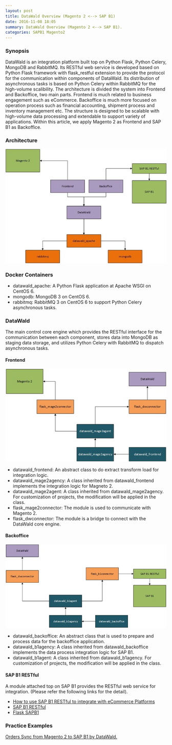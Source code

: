 ```yaml
---
layout: post
title: DataWald Overview (Magento 2 <--> SAP B1)
date: 2016-11-08 18:05
summary: DataWald Overview (Magento 2 <--> SAP B1).
categories: SAPB1 Magento2
---
```

### Synopsis
DataWald is an integration platform built top on Python Flask, Python Celery, MongoDB and RabbitMQ. Its RESTful web service is developed based on Python Flask framework with flask_restful extension to provide the protocol for the communication within components of DataWald. Its distribution of asynchronous tasks is based on Python Celery within RabbitMQ for the high-volume scalibility.
The architecture is divided the system into Frontend and Backoffice, two main parts. Frontend is much related to business engagement such as eCommerce. Backoffice is much more focused on operation process such as financial accounting, shipment process and inventory management etc.
The structure is designed to be scalable with high-volume data processing and extendable to support variety of applications. Within this article, we apply Magento 2 as Frontend and SAP B1 as Backoffice.

### Architecture
![Architecture](/images/2016-11-28_16-18-32.png)
### Docker Containers
* datawald_apache: A Python Flask application at Apache WSGI on CentOS 6.
* mongodb: MongoDB 3 on CentOS 6.
* rabbitmq: RabbitMQ 3 on CentOS 6 to support Python Celery asynchronous tasks.

### DataWald
The main control core engine which provides the RESTful interface for the communication between each component, stores data into MongoDB as staging data storage, and utilizes Python Celery with RabbitMQ to dispatch asynchronous tasks.

#### Frontend
![Frontend](/images/2016-11-28_16-18-33.png)
* datawald_frontend: An abstract class to do extract transform load for integration logic.
* datawald_mage2agency: A class inherited from datawald_frontend implements the integration logic for Magneto 2.
* datawald_mage2agent: A class inherited from datawald_mage2agency. For customization of projects, the modification will be applied in the class.
* flask_mage2connector: The module is used to communicate with Magento 2.
* flask_dwconnector: The module is a bridge to connect with the DataWald core engine.

#### Backoffice
![Backoffice](/images/2016-11-28_16-18-34.png)
* datawald_backoffice: An abstract class that is used to prepare and process data for the backoffice application.
* datawald_b1agency: A class inherited from datawald_backoffice implements the data process integration logic for SAP B1.
* datawald_b1agent: A class inherited from datawald_b1agency. For customization of projects, the modification will be applied in the class.

#### SAP B1 RESTful
A module attached top on SAP B1 provides the RESTful web service for integration. (Please refer the following links for the detail).
* [How to use SAP B1 RESTful to integrate with eCommerce Platforms](/sapb1/2016/10/28/SAP-B1-RESTful-integrate-with-eCommerce/)
* [SAP B1 RESTful](https://github.com/ideabosque/SAP-B1-RESTful)
* [Flask SAPB1](https://github.com/ideabosque/Flask-SAPB1)

### Practice Examples
[Orders Sync from Magento 2 to SAP B1 by DataWald.](/sapb1/magento2/2016/11/12/Orders-Sync-from-Magento-2-to-SAP-B1-by-DataWald/)